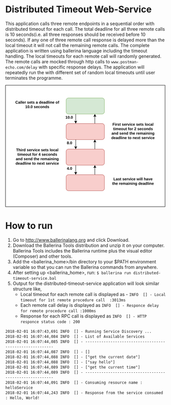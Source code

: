 # Distributed Timeout Web-Service
This application calls three remote endpoints in a sequential order with distributed timeout for each call.
The total deadline for all three remote calls is 10 seconds(i.e. all three responses should be received before 10 
seconds). If any one of three remote call response is delayed more than the local timeout it will not call the remaining remote calls.
The complete application is written using ballerina language including the timeout handling. The local timeouts for 
each remote call will randomly generated. The remote calls are mocked through http calls to `www.postman-echo.com/delay` 
with specific response delays. The application will repeatedly run the with different set of random local timeouts until 
user terminates the programme.

![alt text](https://github.com/rosensilva/ballerina-samples/blob/master/ballerinaDistributedTimoutSample/images/Distributed-timeout-image.png)

# How to run
1) Go to http://www.ballerinalang.org and click Download.
2) Download the Ballerina Tools distribution and unzip it on your computer. Ballerina Tools includes the Ballerina runtime plus
the visual editor (Composer) and other tools.
3) Add the <ballerina_home>/bin directory to your $PATH environment variable so that you can run the Ballerina commands from anywhere.
4) After setting up <ballerina_home>, run: `$ ballerina run distributed-timeout-service.bal`
5) Output for the distributed-timeout-service application will look similar structure like,
    * Local timeout for each remote call is displayed as  - `INFO  [] - Local timeout for 1st remote procedure call 
    :3013ms` 
    * Each remote call delay is displayed as `INFO  [] - Responce delay for remote procedure call :1000ms`
    * Response for each RPC call is displayed as `INFO  [] - HTTP responce status code : 200 `
 

```
2018-02-01 16:07:43,691 INFO  [] - Running Service Discovery ... 
2018-02-01 16:07:44,084 INFO  [] - List of Available Services 
2018-02-01 16:07:44,085 INFO  [] - -------------------------------------------------------- 
2018-02-01 16:07:44,087 INFO  [] - [] 
2018-02-01 16:07:44,088 INFO  [] - ["get the current date"] 
2018-02-01 16:07:44,088 INFO  [] - ["say hello"] 
2018-02-01 16:07:44,089 INFO  [] - ["get the current time"] 
2018-02-01 16:07:44,089 INFO  [] - -------------------------------------------------------- 
2018-02-01 16:07:44,091 INFO  [] - Consuming resource name : helloService 
2018-02-01 16:07:44,243 INFO  [] - Response from the service consumed : Hello, World! 
```
